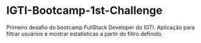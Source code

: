 # IGTI-Bootcamp-1st-Challenge
Primeiro desafio do bootcamp FullStack Developer do IGTI. Aplicação para filtrar usuários e mostrar estatísticas a partir do filtro definido. 
